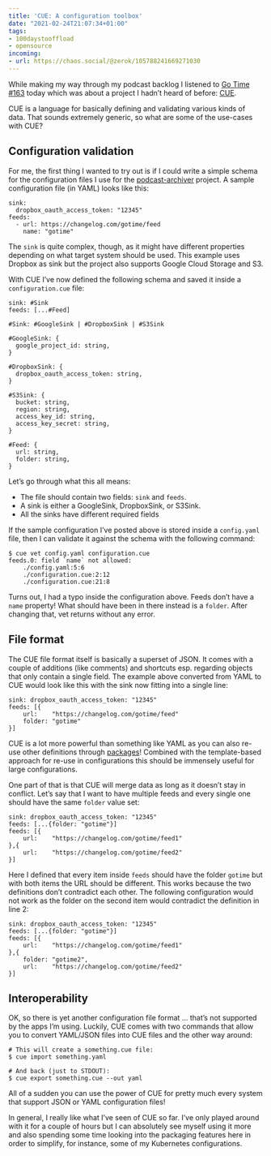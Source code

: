 ```yaml
---
title: 'CUE: A configuration toolbox'
date: "2021-02-24T21:07:34+01:00"
tags:
- 100daystooffload
- opensource
incoming:
- url: https://chaos.social/@zerok/105788241669271030
---
```


While making my way through my podcast backlog I listened to [Go Time #163](https://changelog.com/gotime/163) today which was about a project I hadn’t heard of before: [CUE](https://cuelang.org/).

CUE is a language for basically defining and validating various kinds of data. That sounds extremely generic, so what are some of the use-cases with CUE?

## Configuration validation

For me, the first thing I wanted to try out is if I could write a simple schema for the configuration files I use for the [podcast-archiver](https://github.com/zerok/podcast-archiver) project. A sample configuration file (in YAML) looks like this:

	sink:
	  dropbox_oauth_access_token: "12345"
	feeds:
	  - url: https://changelog.com/gotime/feed
	    name: "gotime"

The `sink` is quite complex, though, as it might have different properties depending on what target system should be used. This example uses Dropbox as sink but the project also supports Google Cloud Storage and S3.

With CUE I’ve now defined the following schema and saved it inside a `configuration.cue` file:

	sink: #Sink
	feeds: [...#Feed]
	
	#Sink: #GoogleSink | #DropboxSink | #S3Sink
	
	#GoogleSink: {
	  google_project_id: string,
	}
	
	#DropboxSink: {
	  dropbox_oauth_access_token: string,
	}
	
	#S3Sink: {
	  bucket: string,
	  region: string,
	  access_key_id: string,
	  access_key_secret: string,
	}
	
	#Feed: {
	  url: string,
	  folder: string,
	}

Let’s go through what this all means:
- The file should contain two fields: `sink` and `feeds`.
- A sink is either a GoogleSink, DropboxSink, or S3Sink.
- All the sinks have different required fields

If the sample configuration I’ve posted above is stored inside a `config.yaml` file, then I can validate it against the schema with the following command:

	$ cue vet config.yaml configuration.cue
	feeds.0: field `name` not allowed:
	    ./config.yaml:5:6
	    ./configuration.cue:2:12
	    ./configuration.cue:21:8

Turns out, I had a typo inside the configuration above. Feeds don’t have a `name` property! What should have been in there instead is a `folder`. After changing that, vet returns without any error.

## File format

The CUE file format itself is basically a superset of JSON. It comes with a couple of additions (like comments) and shortcuts esp. regarding objects that only contain a single field. The example above converted from YAML to CUE would look like this with the sink now fitting into a single line:

	sink: dropbox_oauth_access_token: "12345"
	feeds: [{
		url:    "https://changelog.com/gotime/feed"
		folder: "gotime"
	}]

CUE is a lot more powerful than something like YAML as you can also re-use other definitions through [packages](https://cuelang.org/docs/tutorials/tour/packages/imports/)! Combined with the template-based approach for re-use in configurations this should be immensely useful for large configurations.

One part of that is that CUE will merge data as long as it doesn’t stay in conflict. Let’s say that I want to have multiple feeds and every single one should have the same `folder` value set:

	sink: dropbox_oauth_access_token: "12345"
	feeds: [...{folder: "gotime"}]
	feeds: [{
		url:    "https://changelog.com/gotime/feed1"
	},{
		url:    "https://changelog.com/gotime/feed2"
	}]

Here I defined that every item inside `feeds` should have the folder `gotime` but with both items the URL should be different. This works because the two definitions don’t contradict each other.  The following configuration would not work as the folder on the second item would contradict the definition in line 2:

	sink: dropbox_oauth_access_token: "12345"
	feeds: [...{folder: "gotime"}]
	feeds: [{
		url:    "https://changelog.com/gotime/feed1"
	},{
	    folder: "gotime2",
		url:    "https://changelog.com/gotime/feed2"
	}]

## Interoperability

OK, so there is yet another configuration file format … that’s not supported by the apps I’m using. Luckily,  CUE comes with two commands that allow you to convert YAML/JSON files into CUE files and the other way around:

	# This will create a something.cue file:
	$ cue import something.yaml
	
	# And back (just to STDOUT):
	$ cue export something.cue --out yaml

All of a sudden you can use the power of CUE for pretty much every system that support JSON or YAML configuration files! 

In general, I really like what I’ve seen of CUE so far. I’ve only played around with it for a couple of hours but I can absolutely see myself using it more and also spending some time looking into the packaging features here in order to simplify, for instance, some of my Kubernetes configurations.
